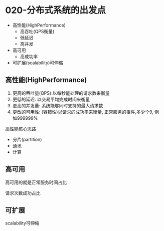 # 020-分布式系统的出发点

- 高性能(HighPerformance) 
  - 高吞吐(QPS衡量)
  - 低延迟
  - 高并发
- 高可用
  - 高成功率
- 可扩展(scalability)可伸缩

## 高性能(HighPerformance) 

1. 更高的吞吐量(QPS):以每秒能处理的请求数来衡量
2. 更低的延迟: 以交易平均完成时间来衡量
3. 更高的并发量: 系统能够同时支持的最大请求数
4. 更改的可用性: (容错性)以请求的成功率来衡量, 正常服务的事件,多少个9, 例如999999%

高性能核心思路

- 分片(partition) 
- 通讯
- 计算

## 高可用

高可用的就是正常服务时间占比

请求次数成功占比

## 可扩展

scalability可伸缩
